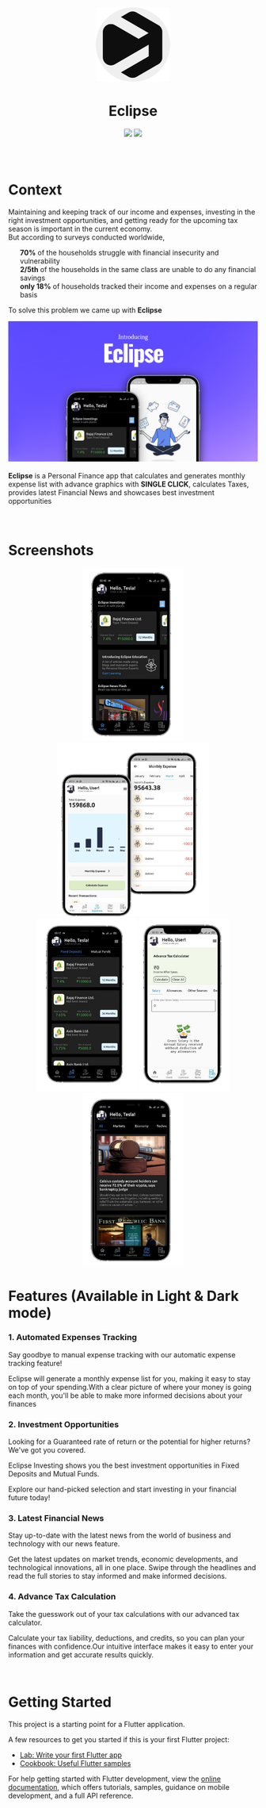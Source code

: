 <div align = "center">
<img alt="WebBadge" border="0" height='150'src="assets\images\readme2.png" ></img>
<h1 align ="center"><b>Eclipse </b></h1>
 </div>


<div align = "center"> 

<img src ="https://img.shields.io/badge/Flutter-02569B?style=for-the-badge&logo=flutter&logoColor=white"> </img>
<img src ="https://img.shields.io/badge/firebase-ffca28?style=for-the-badge&logo=firebase&logoColor=black"> </img>

</div>

<br>
<br>

# Context
Maintaining and keeping track of our income and expenses, investing in the right investment opportunities, and getting ready for the upcoming tax season is important in the current economy. <br>
But according to surveys conducted worldwide, <br>
<ul>
<B>70%</b> of the households struggle with financial insecurity and vulnerability<br>
<B>2/5th</b> of the households in the same class are unable to do any financial savings<br>
<B>only 18%</b> of households tracked their income and expenses on a regular basis<br>
</ul>

To solve this problem we came up with <b>Eclipse</b>
<br>

<div align="center">
 <img border="0" src="assets\images\readme1.png" >
</div>
<br>
<b>Eclipse</b> is a Personal Finance app that calculates and generates monthly expense list with advance graphics with <b>SINGLE CLICK</b>, calculates Taxes, provides latest Financial News and showcases best investment opportunities
<br>
<br>
<br>

# Screenshots
<div  align="center"> 
 <img border="0" height='350'src="assets\images\readme7.png" >
  <img  border="0" height='350'src="assets\images\readme3.png" >
 <img border="0" height='350'src="assets\images\readme4.png" >
  <img  border="0" height='350'src="assets\images\readme6.png" >
 <img  border="0" height='350'src="assets\images\readme5.png" >

</div>


# Features (Available in Light & Dark mode)
### 1. Automated Expenses Tracking
<div >
Say goodbye to manual expense tracking with our automatic expense tracking feature! 

Eclipse will generate a monthly expense list for you, making it  easy to stay on top of your spending.With a clear picture of where your money is going each month, you'll be able to make more informed decisions about your finances 
 </div>


 ### 2. Investment Opportunities
 <div>
   Looking for a Guaranteed rate of return or the potential for higher returns? We've got you covered.</b>

Eclipse Investing shows you the best investment opportunities in Fixed Deposits and Mutual Funds.

Explore our hand-picked selection and start investing in your financial future today!
  </div>


 ### 3. Latest Financial News
 <div>
   Stay up-to-date with the latest news from the world of business and technology with our news feature.</b>

Get the latest updates on market trends, economic developments, and technological innovations, all in one place. Swipe through the headlines and read the full stories to stay informed and make informed decisions.
  </div>


  ### 4. Advance Tax Calculation
 <div>
   Take the guesswork out of your tax calculations with our advanced tax calculator.</b>

Calculate your tax liability, deductions, and credits, so you can plan your finances with confidence.Our intuitive interface makes it easy to enter your information and get accurate results quickly.
  </div>
<br>

# Getting Started

This project is a starting point for a Flutter application.

A few resources to get you started if this is your first Flutter project:

- [Lab: Write your first Flutter app](https://docs.flutter.dev/get-started/codelab)
- [Cookbook: Useful Flutter samples](https://docs.flutter.dev/cookbook)

For help getting started with Flutter development, view the
[online documentation](https://docs.flutter.dev/), which offers tutorials,
samples, guidance on mobile development, and a full API reference.
